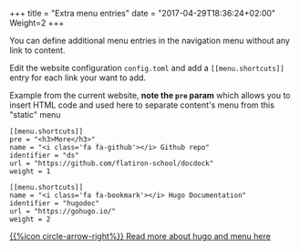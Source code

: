 +++
title = "Extra menu entries"
date = "2017-04-29T18:36:24+02:00"
Weight=2
+++

You can define additional menu entries in the navigation menu without any link to content.

Edit the website configuration `config.toml` and add a `[[menu.shortcuts]]` entry for each link your want to add.


Example from the current website, **note the `pre` param** which allows you to insert HTML code and used here to separate content's menu from this "static" menu

	[[menu.shortcuts]]
	pre = "<h3>More</h3>"
	name = "<i class='fa fa-github'></i> Github repo"
	identifier = "ds"
	url = "https://github.com/flatiron-school/docdock"
	weight = 1

	[[menu.shortcuts]]
	name = "<i class='fa fa-bookmark'></i> Hugo Documentation"
	identifier = "hugodoc"
	url = "https://gohugo.io/"
	weight = 2


[{{%icon circle-arrow-right%}} Read more about hugo and menu here](https://gohugo.io/extras/menus/)
